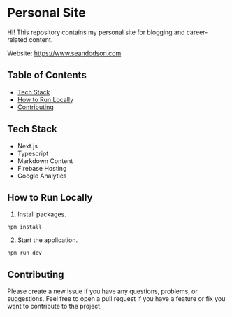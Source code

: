 # Personal Site

Hi! This repository contains my personal site for blogging and career-related content.

Website: https://www.seandodson.com

## Table of Contents

- [Tech Stack](#tech-stack)
- [How to Run Locally](#how-to-run-locally)
- [Contributing](#contributing)

## Tech Stack

- Next.js
- Typescript
- Markdown Content
- Firebase Hosting
- Google Analytics

## How to Run Locally

1. Install packages.

```
npm install
```

2. Start the application.

```
npm run dev
```

## Contributing

Please create a new issue if you have any questions, problems, or suggestions. Feel free to open a pull request if you have a feature or fix you want to contribute to the project.
